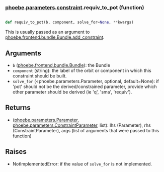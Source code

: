 ### [phoebe](phoebe.md).[parameters](phoebe.parameters.md).[constraint](phoebe.parameters.constraint.md).requiv_to_pot (function)


```py

def requiv_to_pot(b, component, solve_for=None, **kwargs)

```



This is usually passed as an argument to
 [phoebe.frontend.bundle.Bundle.add_constraint](phoebe.frontend.bundle.Bundle.add_constraint.md).

Arguments
-----------
* `b` ([phoebe.frontend.bundle.Bundle](phoebe.frontend.bundle.Bundle.md)): the Bundle
* `component` (string): the label of the orbit or component in which this
    constraint should be built.
* `solve_for` (&lt;phoebe.parameters.Parameter, optional, default=None): if
    'pot' should not be the derived/constrained parameter, provide which
    other parameter should be derived (ie 'q', 'sma', 'requiv').

Returns
----------
* ([phoebe.parameters.Parameter](phoebe.parameters.Parameter.md), [phoebe.parameters.ConstraintParameter](phoebe.parameters.ConstraintParameter.md), list):
    lhs (Parameter), rhs (ConstraintParameter), args (list of arguments
    that were passed to this function)

Raises
--------
* NotImplementedError: if the value of `solve_for` is not implemented.

